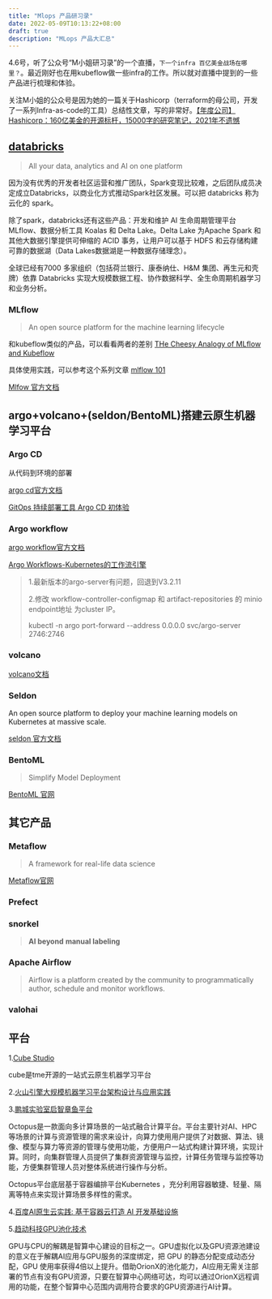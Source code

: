 ```yaml
---
title: "Mlops 产品研习录"
date: 2022-05-09T10:13:22+08:00
draft: true
description: "MLops 产品大汇总"
---
```


<!--more-->

4.6号，听了公众号“M小姐研习录”的一个直播，`下一个infra 百亿美金战场在哪里？`。最近刚好也在用kubeflow做一些infra的工作。所以就对直播中提到的一些产品进行梳理和体验。

关注M小姐的公众号是因为她的一篇关于Hashicorp（terraform的母公司，开发了一系列Infra-as-code的工具）总结性文章，写的非常好。[【年度公司】Hashicorp：160亿美金的开源标杆，15000字的研究笔记，2021年不遗憾](https://mp.weixin.qq.com/s/Y2A7-Ui2nzUgodkEbgR6lQ)

## [databricks](https://databricks.com/)

>  All your data, analytics and AI on one platform

因为没有优秀的开发者社区运营和推广团队，Spark变现比较难，之后团队成员决定成立Databricks，以商业化方式推动Spark社区发展。可以把 databricks 称为 云化的 spark。

除了spark，databricks还有这些产品：开发和维护 AI 生命周期管理平台 MLflow、数据分析工具 Koalas 和 Delta Lake。Delta Lake 为Apache Spark 和其他大数据引擎提供可伸缩的 ACID 事务，让用户可以基于 HDFS 和云存储构建可靠的数据湖（Data Lakes数据湖是一种数据存储理念）。

全球已经有7000 多家组织（包括荷兰银行、康泰纳仕、H&M 集团、再生元和壳牌）依靠 Databricks 实现大规模数据工程、协作数据科学、全生命周期机器学习和业务分析。

### MLflow

> An open source platform for the machine learning lifecycle

和kubeflow类似的产品，可以看看两者的差别 [THe Cheesy Analogy of MLflow and Kubeflow](https://medium.com/weareservian/the-cheesy-analogy-of-mlflow-and-kubeflow-715a45580fbe)

具体使用实践，可以参考这个系列文章 [mlflow 101](https://medium.com/tag/mlflow-101)

[Mlfow 官方文档](https://mlflow.org/docs/latest/quickstart.html)

## argo+volcano+(seldon/BentoML)搭建云原生机器学习平台

### Argo CD

从代码到环境的部署

[argo cd官方文档](https://argo-cd.readthedocs.io/en/stable/)

[GitOps 持续部署工具 Argo CD 初体验](https://mp.weixin.qq.com/s/Hgp7N_HPkpFjfP_qcl4Fzg)



### Argo workflow

[argo workflow官方文档](https://argoproj.github.io/argo-workflows/)

[Argo Workflows-Kubernetes的工作流引擎](https://cloud.tencent.com/developer/article/1810139)



> 1.最新版本的argo-server有问题，回退到V3.2.11 
>
> 2.修改 workflow-controller-configmap 和 artifact-repositories 的 minio endpoint地址 为cluster IP。
>
> kubectl -n argo port-forward --address 0.0.0.0 svc/argo-server 2746:2746

### volcano

[volcano文档](https://volcano.sh/zh/)

### Seldon

An open source platform to deploy your machine learning models on Kubernetes at massive scale.

[seldon 官方文档](https://docs.seldon.io/projects/seldon-core/en/latest/)

### BentoML

>  Simplify Model Deployment

[BentoML 官网](https://docs.bentoml.org/en/latest/quickstart.html)



## 其它产品

### **Metaflow**

>  A framework for real-life data science

[Metaflow官网](https://docs.metaflow.org/)



### Prefect



### snorkel

> **AI beyond** **manual labeling**



### Apache Airflow

> Airflow is a platform created by the community to programmatically author, schedule and monitor workflows.



### valohai







## 平台

1.[Cube Studio](https://github.com/tencentmusic/cube-studio)

cube是tme开源的一站式云原生机器学习平台

2.[火山引擎大规模机器学习平台架构设计与应用实践](https://mp.weixin.qq.com/s/--pWXB1FL8Qf_9mIrVMvYA)



3.[鹏城实验室启智章鱼平台](https://octopus.openi.org.cn/docs/introduction/intro/)

Octopus是一款面向多计算场景的一站式融合计算平台。平台主要针对AI、HPC等场景的计算与资源管理的需求来设计，向算力使用用户提供了对数据、算法、镜像、模型与算力等资源的管理与使用功能，方便用户一站式构建计算环境，实现计算。同时，向集群管理人员提供了集群资源管理与监控，计算任务管理与监控等功能，方便集群管理人员对整体系统进行操作与分析。

Octopus平台底层基于容器编排平台Kubernetes ，充分利用容器敏捷、轻量、隔离等特点来实现计算场景多样性的需求。

4.[百度AI原生云实践: 基于容器云打造 AI 开发基础设施](https://mp.weixin.qq.com/s/UckkV8kFfPE6JZjui_bbtA)

5.[趋动科技GPU池化技术](https://mp.weixin.qq.com/s/y38qjIBn4w0_HPH_3pqhcw)

GPU与CPU的解耦是智算中心建设的目标之一。GPU虚拟化以及GPU资源池建设的意义在于解耦AI应用与GPU服务的深度绑定，把 GPU 的静态分配变成动态分配，GPU 使用率获得4倍以上提升。借助OrionX的池化能力，AI应用无需关注部署的节点有没有GPU资源，只要在智算中心网络可达，均可以通过OrionX远程调用的功能，在整个智算中心范围内调用符合要求的GPU资源进行AI计算。
